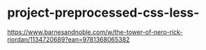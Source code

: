 # project-preprocessed-css-less-
https://www.barnesandnoble.com/w/the-tower-of-nero-rick-riordan/1134720689?ean=9781368065382
